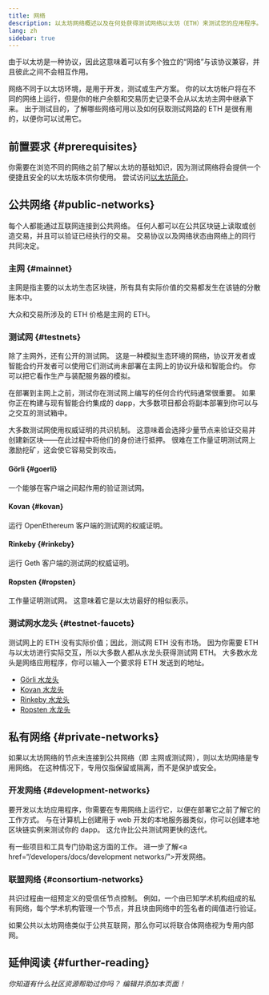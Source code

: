 ```yaml
---
title: 网络
description: 以太坊网络概述以及在何处获得测试网络以太坊（ETH）来测试您的应用程序。
lang: zh
sidebar: true
---
```


由于以太坊是一种协议，因此这意味着可以有多个独立的“网络”与该协议兼容，并且彼此之间不会相互作用。

网络不同于以太坊环境，是用于开发，测试或生产方案。 你的以太坊帐户将在不同的网络上运行，但是你的帐户余额和交易历史记录不会从以太坊主网中继承下来。 出于测试目的，了解哪些网络可用以及如何获取测试网路的 ETH 是很有用的，以便你可以试用它。

## 前置要求 {#prerequisites}

你需要在浏览不同的网络之前了解以太坊的基础知识，因为测试网络将会提供一个便捷且安全的以太坊版本供你使用。 尝试访问[以太坊简介](/developers/docs/intro-to-ethereum/)。

## 公共网络 {#public-networks}

每个人都能通过互联网连接到公共网络。 任何人都可以在公共区块链上读取或创造交易，并且可以验证已经执行的交易。 交易协议以及网络状态由网络上的同行共同决定。

### 主网 {#mainnet}

主网是指主要的以太坊生态区块链，所有具有实际价值的交易都发生在该链的分散账本中。

大众和交易所涉及的 ETH 价格是主网的 ETH。

### 测试网 {#testnets}

除了主网外，还有公开的测试网。 这是一种模拟生态环境的网络，协议开发者或智能合约开发者可以使用它们测试尚未部署在主网上的协议升级和智能合约。 你可以把它看作生产与装配服务器的模拟。

在部署到主网上之前，测试你在测试网上编写的任何合约代码通常很重要。 如果你正在构建与现有智能合约集成的 dapp，大多数项目都会将副本部署到你可以与之交互的测试箱中。

大多数测试网使用权威证明的共识机制。 这意味着会选择少量节点来验证交易并创建新区块——在此过程中将他们的身份进行抵押。 很难在工作量证明测试网上激励挖矿，这会使它容易受到攻击。

#### Görli {#goerli}

一个能够在客户端之间起作用的验证测试网。

#### Kovan {#kovan}

运行 OpenEthereum 客户端的测试网的权威证明。

#### Rinkeby {#rinkeby}

运行 Geth 客户端的测试网的权威证明。

#### Ropsten {#ropsten}

工作量证明测试网。 这意味着它是以太坊最好的相似表示。

### 测试网水龙头 {#testnet-faucets}

测试网上的 ETH 没有实际价值；因此，测试网 ETH 没有市场。 因为你需要 ETH 与以太坊进行实际交互，所以大多数人都从水龙头获得测试网 ETH。 大多数水龙头是网络应用程序，你可以输入一个要求将 ETH 发送到的地址。

- [Görli 水龙头](https://faucet.goerli.mudit.blog/)
- [Kovan 水龙头](https://faucet.kovan.network/)
- [Rinkeby 水龙头](https://faucet.rinkeby.io/)
- [Ropsten 水龙头](https://faucet.ropsten.be/)

## 私有网络 {#private-networks}

如果以太坊网络的节点未连接到公共网络（即 主网或测试网），则以太坊网络是专用网络。 在这种情况下，专用仅指保留或隔离，而不是保护或安全。

### 开发网络 {#development-networks}

要开发以太坊应用程序，你需要在专用网络上运行它，以便在部署它之前了解它的工作方式。 与在计算机上创建用于 web 开发的本地服务器类似，你可以创建本地区块链实例来测试你的 dapp。 这允许比公共测试网更快的迭代。

有一些项目和工具专门协助这方面的工作。 进一步了解<a href=“/developers/docs/development networks/”>开发网络</a>。

### 联盟网络 {#consortium-networks}

共识过程由一组预定义的受信任节点控制。 例如，一个由已知学术机构组成的私有网络，每个学术机构管理一个节点，并且块由网络中的签名者的阈值进行验证。

如果公共以太坊网络类似于公共互联网，那么你可以将联合体网络视为专用内部网。

<!-- TODO

## Interacting with testnets

### Your own local network {#your-own-local-network}

`geth -—networkid="12345" console`

### Testnets {#testnets-1}

Wallets like MetaMask or MyEtherWallet will allow you to switch networks so you can test your apps using your test ETH.

-->

## 延伸阅读 {#further-reading}

_你知道有什么社区资源帮助过你吗？ 编辑并添加本页面！_
